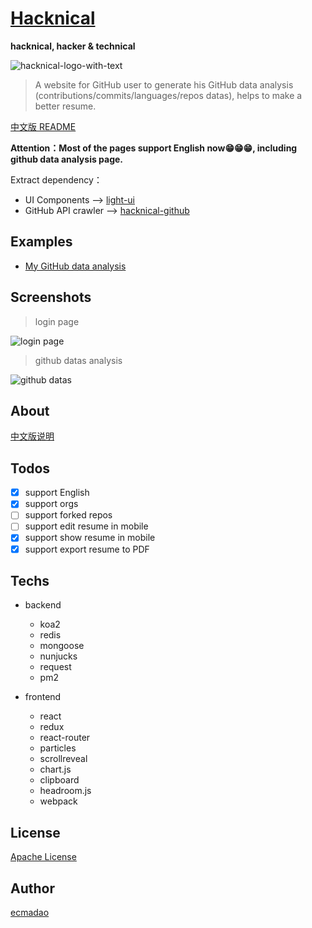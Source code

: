 # [Hacknical](https://hacknical.com)

**hacknical, hacker & technical**

![hacknical-logo-with-text](./doc/screenshots/logos/hacknical-logo-large.png)

> A website for GitHub user to generate his GitHub data analysis (contributions/commits/languages/repos datas), helps to make a better resume.

[中文版 README](./doc/README-ZH.md)

**Attention：Most of the pages support English now😁😁😁, including github data analysis page.**

Extract dependency：

- UI Components --> [light-ui](https://github.com/ecmadao/light-ui)
- GitHub API crawler --> [hacknical-github](https://github.com/ecmadao/hacknical-github)

## Examples

- [My GitHub data analysis](https://hacknical.com/ecmadao/github)

## Screenshots

> login page

![login page](./doc/screenshots/login-en.png)

> github datas analysis

![github datas](./doc/screenshots/github-en.png)

## About

[中文版说明](./doc/ABOUT-zh.md)

## Todos

- [x] support English
- [x] support orgs
- [ ] support forked repos
- [ ] support edit resume in mobile
- [x] support show resume in mobile
- [x] support export resume to PDF

## Techs

- backend

  - koa2
  - redis
  - mongoose
  - nunjucks
  - request
  - pm2

- frontend

  - react
  - redux
  - react-router
  - particles
  - scrollreveal
  - chart.js
  - clipboard
  - headroom.js
  - webpack


## License

[Apache License](./LICENSE)

## Author

[ecmadao](//github.com/ecmadao)
